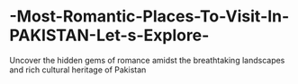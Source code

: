 # -Most-Romantic-Places-To-Visit-In-PAKISTAN-Let-s-Explore-
Uncover the hidden gems of romance amidst the breathtaking landscapes and rich cultural heritage of Pakistan
